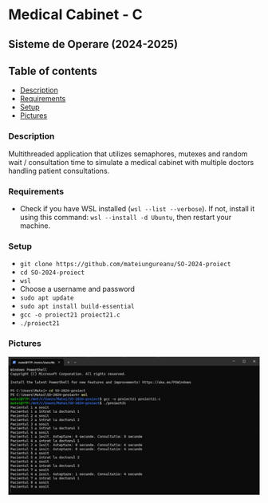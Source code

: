 # Medical Cabinet - C
## Sisteme de Operare (2024-2025)

## Table of contents
+ [Description](#description)
+ [Requirements](#requirements)
+ [Setup](#setup)
+ [Pictures](#pictures)

### Description

Multithreaded application that utilizes semaphores, mutexes and random wait / consultation time to simulate a medical
cabinet with multiple doctors handling patient consultations.

### Requirements

+ Check if you have WSL installed \(`wsl --list --verbose`\). If not, install it using this command: `wsl --install -d Ubuntu`, then restart your machine.

### Setup

+ `git clone https://github.com/mateiungureanu/SO-2024-proiect`
+ `cd SO-2024-proiect`
+ `wsl`
+ Choose a username and password
+ `sudo apt update`
+ `sudo apt install build-essential`
+ `gcc -o proiect21 proiect21.c`
+ `./proiect21`

### Pictures

![Running](pictures/poza.png)
